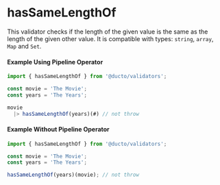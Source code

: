 # hasSameLengthOf

This validator checks if the length of the given value is the same as the length of the given other value. It is compatible with types: `string`, `array`, `Map` and `Set`.

#### Example Using Pipeline Operator

```javascript
import { hasSameLengthOf } from '@ducto/validators';

const movie = 'The Movie';
const years = 'The Years';

movie
  |> hasSameLengthOf(years)(#) // not throw

```

#### Example Without Pipeline Operator

```javascript
import { hasSameLengthOf } from '@ducto/validators';

const movie = 'The Movie';
const years = 'The Years';

hasSameLengthOf(years)(movie); // not throw
```

